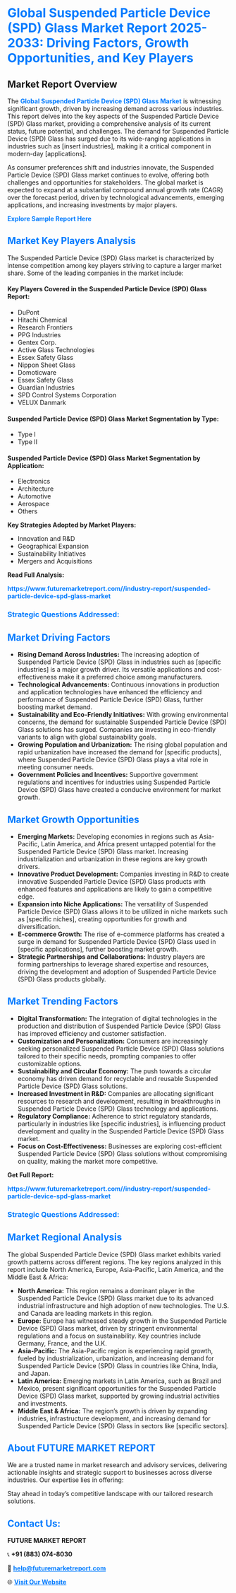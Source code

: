 <h1 style="color: #007BFF;">Global Suspended Particle Device (SPD) Glass Market Report 2025-2033: Driving Factors, Growth Opportunities, and Key Players</h1>

<section id="overview">
<h2>Market Report Overview</h2>
<p>The <a href="https://www.futuremarketreport.com//industry-report/suspended-particle-device-spd-glass-market" style="color: #007BFF; text-decoration: none;"><strong>Global Suspended Particle Device (SPD) Glass Market</strong></a> is witnessing significant growth, driven by increasing demand across various industries. This report delves into the key aspects of the Suspended Particle Device (SPD) Glass market, providing a comprehensive analysis of its current status, future potential, and challenges. The demand for Suspended Particle Device (SPD) Glass has surged due to its wide-ranging applications in industries such as [insert industries], making it a critical component in modern-day [applications].</p>
<p>As consumer preferences shift and industries innovate, the Suspended Particle Device (SPD) Glass market continues to evolve, offering both challenges and opportunities for stakeholders. The global market is expected to expand at a substantial compound annual growth rate (CAGR) over the forecast period, driven by technological advancements, emerging applications, and increasing investments by major players.</p>
</section>

<section id="overview">
<p><a href="https://www.futuremarketreport.com//request-sample/reportId=91765" style="color: #007BFF; text-decoration: none;"><strong>Explore Sample Report Here</strong></a></p>
</section>

<section id="key-players">
<h2 style="color: #007BFF;">Market Key Players Analysis</h2>
<p>The Suspended Particle Device (SPD) Glass market is characterized by intense competition among key players striving to capture a larger market share. Some of the leading companies in the market include:</p>
<h4>Key Players Covered in the Suspended Particle Device (SPD) Glass Report:</h4>
<ul><li>DuPont</li><li>Hitachi Chemical</li><li>Research Frontiers</li><li>PPG Industries</li><li>Gentex Corp.</li><li>Active Glass Technologies</li><li>Essex Safety Glass</li><li>Nippon Sheet Glass</li><li>Domoticware</li><li>Essex Safety Glass</li><li>Guardian Industries</li><li>SPD Control Systems Corporation</li><li>VELUX Danmark</li></ul>
<h4>Suspended Particle Device (SPD) Glass Market Segmentation by Type:</h4>
<ul><li>Type I</li><li>Type II</li></ul>

<h4>Suspended Particle Device (SPD) Glass Market Segmentation by Application:</h4>
<ul><li>Electronics</li><li>Architecture</li><li>Automotive</li><li>Aerospace</li><li>Others</li></ul>
<p><strong>Key Strategies Adopted by Market Players:</strong></p>
<ul>
<li>Innovation and R&D</li>
<li>Geographical Expansion</li>
<li>Sustainability Initiatives</li>
<li>Mergers and Acquisitions</li>
</ul>
</section>

<section>
<p><strong>Read Full Analysis: </strong></p><a href="https://www.futuremarketreport.com//industry-report/suspended-particle-device-spd-glass-market" style="color: #007BFF; text-decoration: none;"><strong>https://www.futuremarketreport.com//industry-report/suspended-particle-device-spd-glass-market</strong></a>
<h3 style="color: #007BFF;">Strategic Questions Addressed:</h3>
</section>

<section id="driving-factors">
<h2 style="color: #007BFF;">Market Driving Factors</h2>
<ul>
<li><strong>Rising Demand Across Industries:</strong> The increasing adoption of Suspended Particle Device (SPD) Glass in industries such as [specific industries] is a major growth driver. Its versatile applications and cost-effectiveness make it a preferred choice among manufacturers.</li>
<li><strong>Technological Advancements:</strong> Continuous innovations in production and application technologies have enhanced the efficiency and performance of Suspended Particle Device (SPD) Glass, further boosting market demand.</li>
<li><strong>Sustainability and Eco-Friendly Initiatives:</strong> With growing environmental concerns, the demand for sustainable Suspended Particle Device (SPD) Glass solutions has surged. Companies are investing in eco-friendly variants to align with global sustainability goals.</li>
<li><strong>Growing Population and Urbanization:</strong> The rising global population and rapid urbanization have increased the demand for [specific products], where Suspended Particle Device (SPD) Glass plays a vital role in meeting consumer needs.</li>
<li><strong>Government Policies and Incentives:</strong> Supportive government regulations and incentives for industries using Suspended Particle Device (SPD) Glass have created a conducive environment for market growth.</li>
</ul>
</section>

<section id="growth-opportunities">
<h2 style="color: #007BFF;">Market Growth Opportunities</h2>
<ul>
<li><strong>Emerging Markets:</strong> Developing economies in regions such as Asia-Pacific, Latin America, and Africa present untapped potential for the Suspended Particle Device (SPD) Glass market. Increasing industrialization and urbanization in these regions are key growth drivers.</li>
<li><strong>Innovative Product Development:</strong> Companies investing in R&D to create innovative Suspended Particle Device (SPD) Glass products with enhanced features and applications are likely to gain a competitive edge.</li>
<li><strong>Expansion into Niche Applications:</strong> The versatility of Suspended Particle Device (SPD) Glass allows it to be utilized in niche markets such as [specific niches], creating opportunities for growth and diversification.</li>
<li><strong>E-commerce Growth:</strong> The rise of e-commerce platforms has created a surge in demand for Suspended Particle Device (SPD) Glass used in [specific applications], further boosting market growth.</li>
<li><strong>Strategic Partnerships and Collaborations:</strong> Industry players are forming partnerships to leverage shared expertise and resources, driving the development and adoption of Suspended Particle Device (SPD) Glass products globally.</li>
</ul>
</section>

<section id="trending-factors">
<h2 style="color: #007BFF;">Market Trending Factors</h2>
<ul>
<li><strong>Digital Transformation:</strong> The integration of digital technologies in the production and distribution of Suspended Particle Device (SPD) Glass has improved efficiency and customer satisfaction.</li>
<li><strong>Customization and Personalization:</strong> Consumers are increasingly seeking personalized Suspended Particle Device (SPD) Glass solutions tailored to their specific needs, prompting companies to offer customizable options.</li>
<li><strong>Sustainability and Circular Economy:</strong> The push towards a circular economy has driven demand for recyclable and reusable Suspended Particle Device (SPD) Glass solutions.</li>
<li><strong>Increased Investment in R&D:</strong> Companies are allocating significant resources to research and development, resulting in breakthroughs in Suspended Particle Device (SPD) Glass technology and applications.</li>
<li><strong>Regulatory Compliance:</strong> Adherence to strict regulatory standards, particularly in industries like [specific industries], is influencing product development and quality in the Suspended Particle Device (SPD) Glass market.</li>
<li><strong>Focus on Cost-Effectiveness:</strong> Businesses are exploring cost-efficient Suspended Particle Device (SPD) Glass solutions without compromising on quality, making the market more competitive.</li>
</ul>
</section>

<section>
<p><strong>Get Full Report: </strong></p><a href="https://www.futuremarketreport.com//industry-report/suspended-particle-device-spd-glass-market" style="color: #007BFF; text-decoration: none;"><strong>https://www.futuremarketreport.com//industry-report/suspended-particle-device-spd-glass-market</strong></a>
<h3 style="color: #007BFF;">Strategic Questions Addressed:</h3>
</section>


<section id="regional-analysis">
<h2 style="color: #007BFF;">Market Regional Analysis</h2>
<p>The global Suspended Particle Device (SPD) Glass market exhibits varied growth patterns across different regions. The key regions analyzed in this report include North America, Europe, Asia-Pacific, Latin America, and the Middle East & Africa:</p>
<ul>
<li><strong>North America:</strong> This region remains a dominant player in the Suspended Particle Device (SPD) Glass market due to its advanced industrial infrastructure and high adoption of new technologies. The U.S. and Canada are leading markets in this region.</li>
<li><strong>Europe:</strong> Europe has witnessed steady growth in the Suspended Particle Device (SPD) Glass market, driven by stringent environmental regulations and a focus on sustainability. Key countries include Germany, France, and the U.K.</li>
<li><strong>Asia-Pacific:</strong> The Asia-Pacific region is experiencing rapid growth, fueled by industrialization, urbanization, and increasing demand for Suspended Particle Device (SPD) Glass in countries like China, India, and Japan.</li>
<li><strong>Latin America:</strong> Emerging markets in Latin America, such as Brazil and Mexico, present significant opportunities for the Suspended Particle Device (SPD) Glass market, supported by growing industrial activities and investments.</li>
<li><strong>Middle East & Africa:</strong> The region’s growth is driven by expanding industries, infrastructure development, and increasing demand for Suspended Particle Device (SPD) Glass in sectors like [specific sectors].</li>
</ul>
</section>

<footer>
<h2 style="color: #007BFF;">About FUTURE MARKET REPORT</h2>
<p>We are a trusted name in market research and advisory services, delivering actionable insights and strategic support to businesses across diverse industries. Our expertise lies in offering:</p>

<p>Stay ahead in today’s competitive landscape with our tailored research solutions.</p>

<h2 style="color: #007BFF;">Contact Us:</h2>
<p><strong>FUTURE MARKET REPORT</strong></p>
<p>📞 <strong>+91 (883) 074-8030</strong></p>
<p>📧 <strong><a href="mailto:help@futuremarketreport.com" style="color: #007BFF;">help@futuremarketreport.com</a></strong></p>
<p>🌐 <strong><a href="https://www.futuremarketreport.com/" style="color: #007BFF;">Visit Our Website</a></strong></p>
</footer>